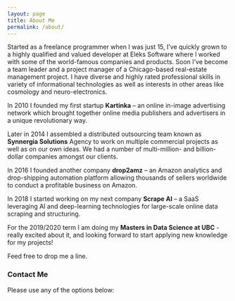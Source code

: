 ```yaml
---
layout: page
title: About Me
permalink: /about/
---
```


Started as a freelance programmer when I was just 15, I’ve quickly grown to a highly qualified and valued developer at Eleks Software where I worked with some of the world-famous companies and products. Soon I’ve become a team leader and a project manager of a Chicago-based real-estate management project. I have diverse and highly rated professional skills in variety of informational technologies as well as interests in other areas like cosmology and neuro-electronics. 

In 2010 I founded my first startup **Kartinka** – an online in-image advertising network which brought together online media publishers and advertisers in a unique revolutionary way. 

Later in 2014 I assembled a distributed outsourcing team known as **Synnergia Solutions** Agency to work on multiple commercial projects as well as on our own ideas. We had a number of multi-million- and billion-dollar companies amongst our clients. 

In 2016 I founded another company **drop2amz** – an Amazon analytics and drop-shipping automation platform allowing thousands of sellers worldwide to conduct a profitable business on Amazon. 

In 2018 I started working on my next company **Scrape AI** – a SaaS leveraging AI and deep-learning technologies for large-scale online data scraping and structuring.

For the 2019/2020 term I am doing my **Masters in Data Science at UBC** - really excited about it, and looking forward to start applying new knowledge for my projects!

Feed free to drop me a line.

### Contact Me

Please use any of the options below: